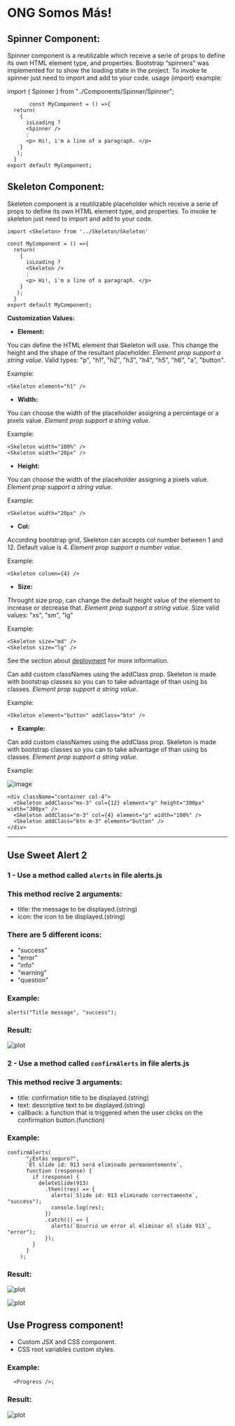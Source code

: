# ONG Somos Más!

## **Spinner Component:**
Spinner component is a reutilizable  which receive a serie of props to define its own HTML element type, and properties.
Bootstrap “spinners”  was implemented for to show the loading state in the project. 
To invoke te spinner just  need to import and add to your code.
usage (import) example:

   import { Spinner } from "../Components/Spinner/Spinner";
           
           const MyComponent = () =>{
	  return(
	    {
	      isLoading ?
	      <Spinner />
	      :
	      <p> Hi!, i'm a line of a paragraph. </p>
	    }
       );
      }
    export default MyComponent;

## **Skeleton Component:**

Skeleton component is a reutilizable placeholder which receive a serie of props to define its own HTML element type, and properties.
To invoke te skeleton just  need to import and add to your code.

    import <Skeleton> from '../Skeleton/Skeleton'

	const MyComponent = () =>{
	  return(
	    {
	      isLoading ?
	      <Skeleton />
	      :
	      <p> Hi!, i'm a line of a paragraph. </p>
	    }
       );
      }
    export default MyComponent;

**Customization Values:**

 - **Element:**

You can define the HTML element that Skeleton will use.
This change the height and the shape of the resultant placeholder.
 *Element prop support a string value*.
Valid types: "p", "h1", "h2", "h3", "h4", "h5", "h6", "a", "button".

Example:

    <Skeleton element="h1" />

 - **Width:**

You can choose the width of the placeholder assigning a percentage or a pixels value.
 *Element prop support a string value*.

Example:

    <Skeleton width="100%" />
    <Skeleton width="20px" />


 - **Height:**

You can choose the width of the placeholder assigning a pixels value.
 *Element prop support a string value*.

Example:

    <Skeleton width="20px" />

 - **Col:**

According bootstrap grid, Skeleton can accepts col number between 1 and 12. Default value is 4.
 *Element prop support a number value*.

Example:

    <Skeleton column={4} />

 - **Size:**

Throught size prop, can change the default height value of the element to increase or decrease that. 
 *Element prop support a string value*.
 Size valid values: "xs", "sm", "lg"

Example:

    <Skeleton size="md" />
    <Skeleton size="lg" />
See the section about [deployment](https://facebook.github.io/create-react-app/docs/deployment) for more information.



Can add custom classNames using the addClass prop. Skeleton is made with bootstrap classes so you can to take advantage of than using bs classes.
 *Element prop support a string value*.

Example:

    <Skeleton element="button" addClass="btn" />

 - **Example:**

Can add custom classNames using the addClass prop. Skeleton is made with bootstrap classes so you can to take advantage of than using bs classes.
 *Element prop support a string value*.

Example:

![image](https://user-images.githubusercontent.com/71856261/152566785-905c9342-8afc-48be-bcb7-35f3cd65f460.png)

    <div className="container col-4">
      <Skeleton addClass="mx-3" col={12} element="p" height="300px" width="300px" />
      <Skeleton addClass="m-3" col={4} element="p" width="100%" />
      <Skeleton addClass="btn m-3" element="button" />
    </div>

---

## Use Sweet Alert 2

### 1 - Use a method called `alerts` in file alerts.js

### This method recive 2 arguments:

- title: the message to be displayed.(string)
- icon: the icon to be displayed.(string)

### There are 5 different icons:

- "success"
- "error"
- "info"
- "warning"
- "question"

### Example:

```
alerts("Title message", "success");
```

### Result:

![plot](https://i.ibb.co/883s3dH/example.jpg)

### 2 - Use a method called `confirmAlerts` in file alerts.js

### This method recive 3 arguments:

- title: confirmation title to be displayed.(string)
- text: descriptive text to be displayed.(string)
- callback: a function that is triggered when the user clicks on the confirmation button.(function)

### Example:

```
confirmAlerts(
      "¿Estás seguro?",
      `El slide id: 913 será eliminado permanentemente`,
      function (response) {
        if (response) {
          deleteSlide(913)
            .then((res) => {
              alerts(`Slide id: 913 eliminado correctamente`, "success");
              console.log(res);
            })
            .catch(() => {
              alerts(`Ocurrió un error al eliminar el slide 913`, "error");
            });
        }
      }
    );
```

### Result:

![plot](https://i.ibb.co/bz9wLHk/confirmation2.jpg)

![plot](https://i.ibb.co/hywdz46/confirmed.jpg)

## Use Progress component!

- Custom JSX and CSS component.
- CSS root variables custom styles.

### Example:

```
  <Progress />;
```

### Result:

![plot](https://imgur.com/4qLJ6E2.png)
